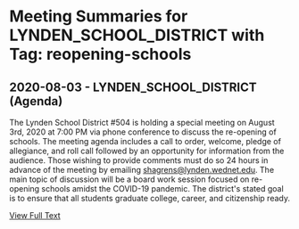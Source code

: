 # Meeting Summaries for LYNDEN_SCHOOL_DISTRICT with Tag: reopening-schools

## 2020-08-03 - LYNDEN_SCHOOL_DISTRICT (Agenda)

The Lynden School District #504 is holding a special meeting on August 3rd, 2020 at 7:00 PM via phone conference to discuss the re-opening of schools.  The meeting agenda includes a call to order, welcome, pledge of allegiance, and roll call followed by an opportunity for information from the audience. Those wishing to provide comments must do so 24 hours in advance of the meeting by emailing shagrens@lynden.wednet.edu. The main topic of discussion will be a board work session focused on re-opening schools amidst the COVID-19 pandemic.  The district's stated goal is to ensure that all students graduate college, career, and citizenship ready.

[View Full Text](https://raw.githubusercontent.com/VoronoiPerspectives/WashingtonStateSchoolBoardExplorer/refs/heads/main/data/countries/usa/states/wa/counties/whatcom/school_boards/lynden_school_district/2020/2020-08-03-agenda.txt)

